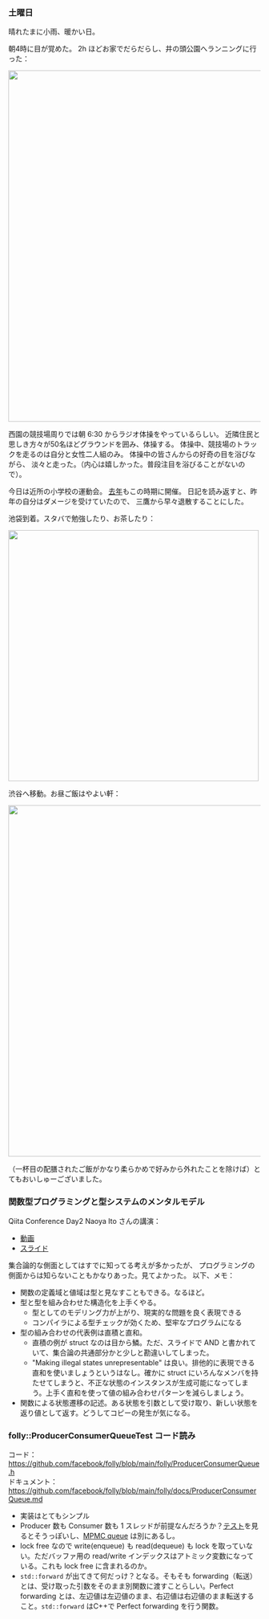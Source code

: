 ### 土曜日

晴れたまに小雨、暖かい日。

朝4時に目が覚めた。
2h ほどお家でだらだらし、井の頭公園へランニングに行った：

<img src="https://i.imgur.com/tDS003M.jpg" width="700">

西園の競技場周りでは朝 6:30 からラジオ体操をやっているらしい。
近隣住民と思しき方々が50名ほどグラウンドを囲み、体操する。
体操中、競技場のトラックを走るのは自分と女性二人組のみ。
体操中の皆さんからの好奇の目を浴びながら、
淡々と走った。（内心は嬉しかった。普段注目を浴びることがないので）。

今日は近所の小学校の運動会。
[去年](https://github.com/toasa/diary/blob/main/2022/10/29.md)もこの時期に開催。
日記を読み返すと、昨年の自分はダメージを受けていたので、
三鷹から早々退散することにした。

池袋到着。スタバで勉強したり、お茶したり：

<img src="https://i.imgur.com/R5jqMZp.jpg" width="500">

渋谷へ移動。お昼ご飯はやよい軒：

<img src="https://i.imgur.com/8ld3sHA.jpg" width="700">

（一杯目の配膳されたご飯がかなり柔らかめで好みから外れたことを除けば）とてもおいしゅーございました。

### 関数型プログラミングと型システムのメンタルモデル

Qiita Conference Day2 Naoya Ito さんの講演：

- [動画](https://youtu.be/pe0vW9AyunQ?si=lkWZzGYaJ2DNSM8w&t=9530)
- [スライド](https://speakerdeck.com/naoya/guan-shu-xing-puroguramingutoxing-sisutemunomentarumoderu)

集合論的な側面としてはすでに知ってる考えが多かったが、
プログラミングの側面からは知らないこともかなりあった。見てよかった。
以下、メモ：

- 関数の定義域と値域は型と見なすこともできる。なるほど。
- 型と型を組み合わせた構造化を上手くやる。
    - 型としてのモデリング力が上がり、現実的な問題を良く表現できる
    - コンパイラによる型チェックが効くため、堅牢なプログラムになる
- 型の組み合わせの代表例は直積と直和。
    - 直積の例が struct なのは目から鱗。ただ、スライドで AND と書かれていて、集合論の共通部分かと少しと勘違いしてしまった。
    - "Making illegal states unrepresentable" は良い。排他的に表現できる直和を使いましょうというはなし。確かに struct にいろんなメンバを持たせてしまうと、不正な状態のインスタンスが生成可能になってしまう。上手く直和を使って値の組み合わせパターンを減らしましょう。
- 関数による状態遷移の記述。ある状態を引数として受け取り、新しい状態を返り値として返す。どうしてコピーの発生が気になる。

### folly::ProducerConsumerQueueTest コード読み

コード： https://github.com/facebook/folly/blob/main/folly/ProducerConsumerQueue.h<br>
ドキュメント： https://github.com/facebook/folly/blob/main/folly/docs/ProducerConsumerQueue.md

- 実装はとてもシンプル
- Producer 数も Consumer 数も 1 スレッドが前提なんだろうか？[テスト](https://github.com/facebook/folly/blob/main/folly/test/ProducerConsumerQueueTest.cpp)を見るとそうっぽいし、[MPMC queue](https://github.com/facebook/folly/blob/main/folly/MPMCQueue.h) は別にあるし。
- lock free なので write(enqueue) も read(dequeue) も lock を取っていない。ただバッファ用の read/write インデックスはアトミック変数になっている。これも lock free に含まれるのか。
- `std::forward` が出てきて何だっけ？となる。そもそも forwarding（転送）とは、受け取った引数をそのまま別関数に渡すことらしい。Perfect forwarding とは、左辺値は左辺値のまま、右辺値は右辺値のまま転送すること。`std::forward` はC++で Perfect forwarding を行う関数。

